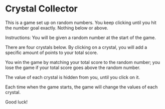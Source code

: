 # Crystal Collector

This is a game set up on random numbers. You keep clicking until you hit the number goal exactly. Nothing below or above.

Instructions:
You will be given a random number at the start of the game.

There are four crystals below. By clicking on a crystal, you will add a specific amount of points to your total score.

You win the game by matching your total score to the random number; you lose the game if your total score goes above the random number.

The value of each crystal is hidden from you, until you click on it.

Each time when the game starts, the game will change the values of each crystal.

Good luck!